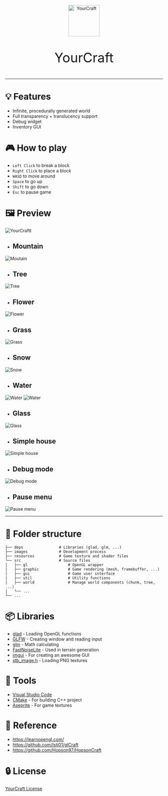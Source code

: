 
<p align="center">
    <img width="100" src="./images/logo.png" alt="YourCraft">
    <p align="center" style="font-size:42px">YourCraft<p>
</p>

---

# 💡 Features
- Infinite, procedurally generated world
- Full transparency + translucency support
- Debug widget
- Inventory GUI

# 🎮 How to play
- `Left Click` to break a block
- `Right Click` to place a block
- `WASD` to move around
- `Space` to go up
- `Shift` to go down
- `Esc` to pause game

# 🖼️ Preview

![YourCraftt](./images/background.png?raw=true)

- ## Mountain
![Moutain](./images/big_backgound.png)

- ## Tree
![Tree](./images/tree.png)

- ## Flower
![Flower](./images/flower.png)

- ## Grass
![Grass](./images/grass.png)

- ## Snow
![Snow](./images/snow.png)

- ## Water

![Water](./images/water_1.png)
![Water](./images/water_2.png)

- ## Glass
![Glass](./images/glass.png)

- ## Simple house
![Simple house](./images/simple_house.png)

- ## Debug mode
![Debug mode](./images/debug_mode.png)

- ## Pause menu
![Pause menu](./images/pause_menu.png)

---

# 📁 Folder structure

    ├── deps                # Libraries (glad, glm, ...) 
    ├── images              # Development process 
    ├── resources           # Game texture and shader files
    └── src                 # Source files
    |   ├── gl                  # OpenGL wrapper
    |   ├── graphic             # Game rendering (mesh, framebuffer, ...)
    |   ├── gui                 # Game user interface
    |   ├── util                # Utility functions
    |   ├── world               # Manage world components (chunk, tree, ...)
    |   └── ...
    └── ...

# 📦 Libraries
- [glad](https://github.com/Dav1dde/glad) - Loading OpenGL functions
- [GLFW](https://github.com/glfw/glfw) - Creating window and reading input 
- [glm](https://github.com/g-truc/glm) - Math calculating
- [FastNoiseLite](https://github.com/Auburn/FastNoiseLite) - Used in terrain generation
- [imgui](https://github.com/ocornut/imgui) - For creating an awesome GUI
- [stb_image.h](https://github.com/nothings/stb/blob/master/stb_image.h) - Loading PNG textures

# 🔨 Tools
- [Visual Studio Code](https://code.visualstudio.com/)
- [CMake](https://cmake.org/) - For building C++ project
- [Aseprite](https://www.aseprite.org/) - For game textures

# 🌟 Reference
- https://learnopengl.com/
- https://github.com/Isti01/glCraft
- https://github.com/Hopson97/HopsonCraft

# 🔒 License
[YourCraft License](./LICENSE.md)